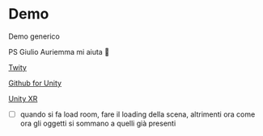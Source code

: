 # Demo
Demo generico

PS
Giulio Auriemma mi aiuta :camel:

[Twity](https://github.com/toofusan/Twity)

[Github for Unity](https://github.com/github-for-unity/Unity)

[Unity XR](https://unity3d.com/learn/tutorials/s/xr)

- [ ] quando si fa load room, fare il loading della scena, altrimenti ora come ora gli oggetti si sommano a quelli già presenti
